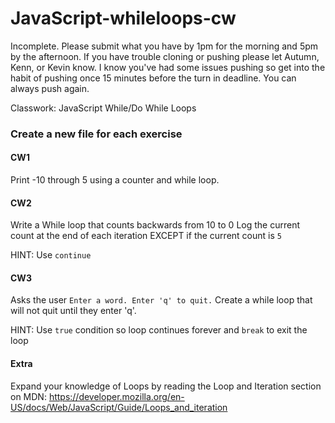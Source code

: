 # JavaScript-whileloops-cw

Incomplete.
Please submit what you have by 1pm for the morning and 5pm by the afternoon.
If you have trouble cloning or pushing please let Autumn, Kenn, or Kevin know.
I know you've had some issues pushing so get into the habit of pushing once 15 minutes before the turn in deadline. You can always push again.

Classwork: JavaScript While/Do While Loops

### Create a new file for each exercise

#### CW1
Print -10 through 5 using a counter and while loop.

#### CW2
Write a While loop that counts backwards from 10 to 0
Log the current count at the end of each iteration EXCEPT if the current count is ```5```

HINT: Use ```continue```

#### CW3
Asks the user ```Enter a word. Enter 'q' to quit.``` Create a while loop that will not quit until they enter 'q'.

HINT: Use ```true``` condition so loop continues forever and ```break``` to exit the loop


#### Extra
Expand your knowledge of Loops by reading the Loop and Iteration section on MDN:
https://developer.mozilla.org/en-US/docs/Web/JavaScript/Guide/Loops_and_iteration
